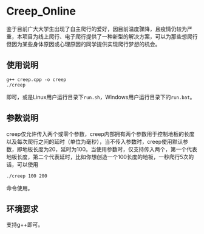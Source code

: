 # Creep_Online

鉴于目前广大大学生出现了自主爬行的爱好，因目前温度骤降，且疫情仍较为严重，本项目为线上爬行、电子爬行提供了一种新型的解决方案，可以为那些想爬行但因为某些身体原因或心理原因的同学提供实现爬行梦想的机会。

## 使用说明

```
g++ creep.cpp -o creep
./creep
```

即可，或是Linux用户运行目录下`run.sh`，Windows用户运行目录下的`run.bat`。

## 参数说明

creep仅允许传入两个或零个参数，creep内部拥有两个参数用于控制地板的长度以及每次爬行之间的延时（单位为毫秒），当不传入参数时，creep使用默认参数，即地板长度为20，延时为100。当使用参数时，仅支持传入两个，第一个代表地板长度，第二个代表延时，比如你想创造一个100长度的地板，一秒爬行5次的话，可以使用

```
./creep 100 200
```

命令使用。

## 环境要求

支持g++即可。

